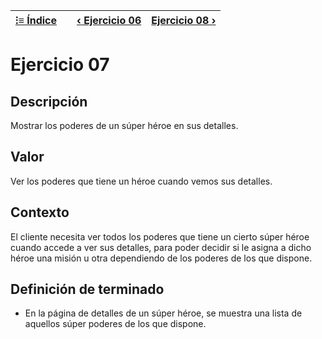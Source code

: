 | [⁝≡ Índice](./README.md) || [‹ Ejercicio 06](./Ejercicio%2006.md) | [Ejercicio 08 ›](./Ejercicio%2008.md) |
| --- | --- | --- | --- |

# Ejercicio 07

## Descripción

Mostrar los poderes de un súper héroe en sus detalles.

## Valor

Ver los poderes que tiene un héroe cuando vemos sus detalles.

## Contexto

El cliente necesita ver todos los poderes que tiene un cierto súper héroe cuando accede a ver sus detalles, para poder decidir si le asigna a dicho héroe una misión u otra dependiendo de los poderes de los que dispone.

## Definición de terminado

- En la página de detalles de un súper héroe, se muestra una lista de aquellos súper poderes de los que dispone.
